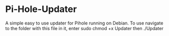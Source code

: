 # Pi-Hole-Updater
A simple easy to use updater for Pihole running on Debian.
To use navigate to the folder with this file in it, enter   sudo chmod +x Updater    then    ./Updater
